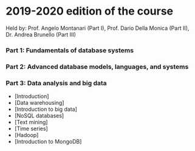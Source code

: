 # 2019-2020 edition of the course

Held by: Prof. Angelo Montanari (Part I), Prof. Dario Della Monica (Part II), Dr. Andrea Brunello (Part III)

### Part 1: Fundamentals of database systems

### Part 2: Advanced database models, languages, and systems

### Part 3: Data analysis and big data
* [Introduction]
* [Data warehousing]
* [Introduction to big data]
* [NoSQL databases]
* [Text mining]
* [Time series]
* [Hadoop]
* [Introduction to MongoDB]

